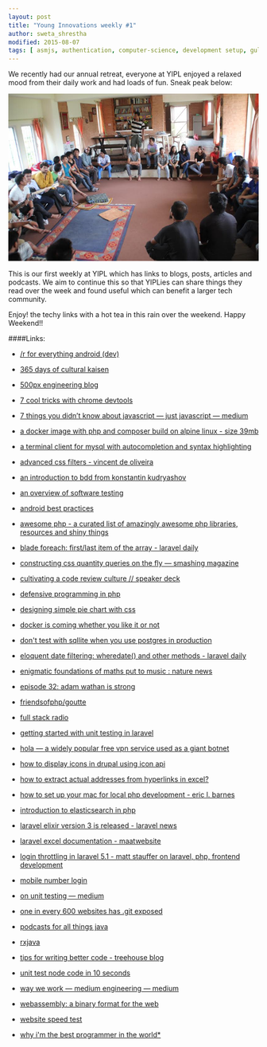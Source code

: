 ```yaml
---
layout: post
title: "Young Innovations weekly #1"
author: sweta_shrestha
modified: 2015-08-07
tags: [ asmjs, authentication, computer-science, development setup, gulp, gunter, import, javascript, language agnostic, laravel elixir, math-and-music, podcast, query, rules, tips, unit testing, website monitoring, 500px, android, animation, bdd, beemo, chrome, cli, code-review, coding, css, culture, ddd, defensiveprogramming, deployment, dev, devops, docker, drupal, elasticsearch, eloquent, excel, extract link, filters, giantbionet, java, javascript, kurt-godel, laravel, login throttle, mac, mobile, mysql, nodejs, not-even-remotely-technical, php, piechart, pm, podcast, programming, programming pattern, quantity queries, security, server, simple code, simpledesign, taskrunner, testing, web scraper, webassembly, webpage seed test]
---
```

We recently had our annual retreat, everyone at YIPL enjoyed a relaxed mood from
their daily work and had loads of fun. Sneak peak below:

![retreat photo](/images/yipl-retreat.jpg)

This is our first weekly at YIPL which has links to blogs, posts, articles and podcasts.
We aim to continue this so that YIPLies can share things they read over the week and found useful
which can benefit a larger tech community.  

<!--more-->

Enjoy! the techy links with a hot tea in this rain over the weekend. Happy Weekend!!

####Links:
* [/r for everything android (dev)](http://www.reddit.com/r/androiddev)

* [365 days of cultural kaisen](https://developer.salesforce.com/blogs/engineering/2015/07/365-days-cultural-kaizen.html)

* [500px engineering blog](http://developers.500px.com/2015/06/17/chatops.html)

* [7 cool tricks with chrome devtools](http://abdulapopoola.com/2015/01/06/7-cool-tricks-with-chrome-devtools/)

* [7 things you didn’t know about javascript — just javascript — medium](https://medium.com/just-javascript/7-things-you-didn-t-know-about-javascript-f76900b209d5)

* [a docker image with php and composer build on alpine linux - size 39mb](https://github.com/geshan/docker-php-composer-alpine)

* [a terminal client for mysql with autocompletion and syntax highlighting](https://github.com/dbcli/mycli)

* [advanced css filters - vincent de oliveira](http://iamvdo.me/en/blog/advanced-css-filters?utm_source=codrops)

* [an introduction to bdd from konstantin kudryashov](https://www.youtube.com/watch?v=njcHzGYv7nI)

* [an overview of software testing](https://openconcept.ca/blog/mparker/overview-software-testing)

* [android best practices](https://github.com/futurice/android-best-practices)

* [awesome php - a curated list of amazingly awesome php libraries, resources and shiny things](http://getawesomeness.com/get/php)

* [blade foreach: first/last item of the array - laravel daily](http://laraveldaily.com/blade-foreach-firstlast-item-of-the-array/)

* [constructing css quantity queries on the fly — smashing magazine](http://www.smashingmagazine.com/2015/07/constructing-css-quantity-queries-on-the-fly/)

* [cultivating a code review culture // speaker deck](https://speakerdeck.com/derekprior/cultivating-a-code-review-culture)

* [defensive programming in php](http://www.sitepoint.com/defensive-programming-in-php/)

* [designing simple pie chart with css](http://www.smashingmagazine.com/2015/07/designing-simple-pie-charts-with-css/)

* [docker is coming whether you like it or not](http://codebetter.com/kylebaley/2015/08/04/docker-is-coming-whether-you-like-it-or-not/)

* [don't test with sqllite when you use postgres in production](http://michael.robellard.com/2015/07/dont-test-with-sqllite-when-you-use.html)

* [eloquent date filtering: wheredate() and other methods - laravel daily](http://laraveldaily.com/eloquent-date-filtering-wheredate-and-other-methods/)

* [enigmatic foundations of maths put to music : nature news ](http://www.nature.com/news/enigmatic-foundations-of-maths-put-to-music-1.15502)

* [episode 32: adam wathan is strong](http://www.laravelpodcast.com/episodes/15117-episode-32-adam-wathan-is-strong)

* [friendsofphp/goutte](https://github.com/FriendsOfPHP/Goutte)

* [full stack radio](http://fullstackradio.com/)

* [getting started with unit testing in laravel](http://geshan.com.np/blog/2015/07/getting-started-with-unit-testing-in-laravel/)

* [hola — a widely popular free vpn service used as a giant botnet](http://thehackernews.com/2015/05/hola-widely-popular-free-vpn-service.html)

* [how to display icons in drupal using icon api](http://www.webwash.net/tutorials/how-display-icons-drupal-using-icon-api)

* [how to extract actual addresses from hyperlinks in excel?](http://www.extendoffice.com/documents/excel/1177-excel-extract-hyperlink-from-cell.html)

* [how to set up your mac for local php development - eric l. barnes](http://ericlbarnes.com/set-mac-local-php-development/)

* [introduction to elasticsearch in php](http://www.sitepoint.com/introduction-to-elasticsearch-in-php/)

* [laravel elixir version 3 is released - laravel news](https://laravel-news.com/2015/07/laravel-elixir-version-3-is-released/?utm_medium=email)

* [laravel excel documentation - maatwebsite](http://www.maatwebsite.nl/laravel-excel/docs)

* [login throttling in laravel 5.1 - matt stauffer on laravel, php, frontend development](https://mattstauffer.co/blog/login-throttling-in-laravel-5.1)

* [mobile number login](http://tech-blog.flipkart.net/2015/08/mobile-number-login/)

* [on unit testing — medium](https://medium.com/@kevincennis/on-unit-testing-1cc6798f81ee)

* [one in every 600 websites has .git exposed](http://www.jamiembrown.com/blog/one-in-every-600-websites-has-git-exposed/)

* [podcasts for all things java](http://javaposse.com/category/podcasts)

* [rxjava](https://github.com/ReactiveX/RxJava/wiki)

* [tips for writing better code - treehouse blog](http://blog.teamtreehouse.com/tips-for-writing-better-code)

* [unit test node code in 10 seconds](http://glebbahmutov.com/blog/unit-test-node-code-in-10-seconds/index.html)

* [way we work — medium engineering — medium](https://medium.com/medium-eng/way-we-work-ef431646ab17)

* [webassembly: a binary format for the web](http://www.2ality.com/2015/06/web-assembly.html)

* [website speed test](http://tools.pingdom.com/fpt/)

* [why i'm the best programmer in the world*](http://blog.codinghorror.com/why-im-the-best-programmer-in-the-world/)
